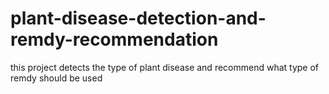 # plant-disease-detection-and-remdy-recommendation
this project detects the type of plant disease and recommend what type of remdy should be used
